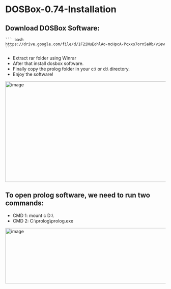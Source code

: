 # DOSBox-0.74-Installation


## Download DOSBox Software:

    ``` bash 
    https://drive.google.com/file/d/1F2iNuEohlAo-mcHpcA-Pcxxs7orn5aRb/view 
    ```
- Extract rar folder using Winrar
- After that install dosbox software.
- Finally copy the prolog folder  in your  c:\ or d:\ directory.
- Enjoy the software!
<img width="1539" height="317" alt="image" src="https://github.com/user-attachments/assets/715c6de9-c277-4f4e-a336-4ac926ebb658" />

## To open prolog software, we need to run two commands:
- CMD 1: mount c D:\
- CMD 2: C:\prolog\prolog.exe
<img width="1131" height="175" alt="image" src="https://github.com/user-attachments/assets/358da9ae-07dd-4999-b208-0e7b2e32efd3" />



